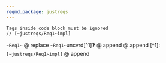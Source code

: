 ```yaml
---
reqmd.package: justreqs
---
```


```text
Tags inside code block must be ignored
// [~justreqs/Req1~impl]
```
`~Req1~`
@ replace `~Req1~`uncvrd[^1]❓
@ append
@ append [^1]: `[~justreqs/Req1~impl]`
@ append